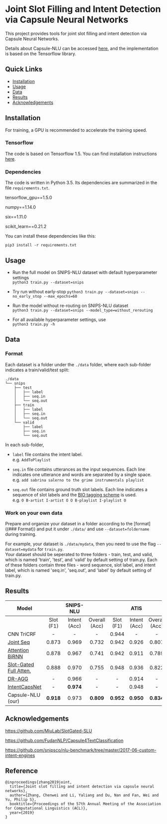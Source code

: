 # Joint Slot Filling and Intent Detection via Capsule Neural Networks

This project provides tools for joint slot filling and intent detection via Capsule Neural Networks. 

Details about Capsule-NLU can be accessed [here](http://arxiv.org/abs/1812.09471), and the implementation is based on the Tensorflow library. 

## Quick Links
- [Installation](#installation)
- [Usage](#usage)
- [Data](#data)
- [Results](#results)
- [Acknowledgements](#acknowledgements)

## Installation

For training, a GPU is recommended to accelerate the training speed. 

### Tensorflow

The code is based on Tensorflow 1.5. You can find installation instructions [here](https://www.tensorflow.org/install).

### Dependencies

The code is written in Python 3.5. Its dependencies are summarized in the file ```requirements.txt```. 

tensorflow_gpu==1.5.0

numpy==1.14.0

six==1.11.0

scikit_learn==0.21.2

You can install these dependencies like this:
```
pip3 install -r requirements.txt
```
## Usage
* Run the full model on SNIPS-NLU dataset with default hyperparameter settings<br>
```python3 train.py --dataset=snips```

* Try run without early-stop
```python3 train.py --dataset=snips --no_early_stop --max_epochs=60```

* Run the model without re-routing on SNIPS-NLU dataset<br>
```python3 train.py --dataset=snips --model_type=without_rerouting```

* For all available hyperparameter settings, use<br>
```python3 train.py -h```

## Data
### Format
Each dataset is a folder under the ```./data``` folder, where each sub-folder indicates a train/valid/test split:
```
./data
└── snips
    ├── test
    │   ├── label
    │   ├── seq.in
    │   └── seq.out
    ├── train
    │   ├── label
    │   ├── seq.in
    │   └── seq.out
    └── valid
        ├── label
        ├── seq.in
        └── seq.out
```
In each sub-folder,<br> 
* ```label``` file contains the intent label.<br> 
    e.g. ```AddToPlaylist```

* ```seq.in``` file contains utterances as the input sequences. Each line indicates one utterance and words are separated by a single space.<br>
    e.g. ```add sabrina salerno to the grime instrumentals playlist```

* ```seq.out``` file contains ground truth slot labels. Each line indicates a sequence of slot labels and the [BIO tagging scheme](https://en.wikipedia.org/wiki/Inside%E2%80%93outside%E2%80%93beginning_(tagging)) is used.<br>
    e.g. ```O B-artist I-artist O O B-playlist I-playlist O```

### Work on your own data
Prepare and organize your dataset in a folder according to the [format]((### Format)) and put it under ```./data/``` and use `--dataset=foldername` during training. 

For example, your dataset is `./data/mydata`, then you need to use the flag `--dataset=mydata` for ```train.py```.<br>
Your dataset should be seperated to three folders - train, test, and valid, which is named 'train', 'test', and 'valid' by default setting of train.py. 
Each of these folders contain three files - word sequence, slot label, and intent label, which is named 'seq.in', 'seq.out', and 'label' by default setting of train.py. 
  
## Results
| Model                                     |                  |    SNIPS-NLU             |                |          |      ATIS            |                |
|-------------------------------------------|:--------------:|:--------------:|:--------------:|:--------------:|:--------------:|:--------------:|
|                                           |    Slot (F1)   |  Intent (Acc)  |  Overall (Acc) |    Slot (F1)   |  Intent (Acc)  |  Overall (Acc) |
| CNN TriCRF                                |        -       |        -       |        -       |      0.944     |        -       |        -       |
| [Joint Seq](https://github.com/yvchen/JointSLU)        |      0.873     |      0.969     |      0.732     |      0.942     |      0.926     |      0.807     |
| [Attention BiRNN](https://github.com/HadoopIt/rnn-nlu)  |      0.878     |      0.967     |      0.741     |      0.942     |      0.911     |      0.789     |
| [Slot-Gated Full Atten.](https://github.com/MiuLab/SlotGated-SLU) |      0.888     |      0.970     |      0.755     |      0.948     |      0.936     |      0.822     |
| [DR-AGG](https://github.com/FudanNLP/Capsule4TextClassification)         |        -       |      0.966     |        -       |        -       |      0.914     |        -       |
| [IntentCapsNet](https://github.com/congyingxia/ZeroShotCapsule)          |        -       |      **0.974**     |        -       |        -       |      0.948     |        -       |
| Capsule-NLU (our)                         | **0.918** |      0.973     | **0.809** | **0.952** | **0.950** | **0.834** |
 
 
## Acknowledgements
https://github.com/MiuLab/SlotGated-SLU

https://github.com/FudanNLP/Capsule4TextClassification

https://github.com/snipsco/nlu-benchmark/tree/master/2017-06-custom-intent-engines

## Reference
```
@inproceedings{zhang2019joint,
  title={Joint slot filling and intent detection via capsule neural networks},
  author={Zhang, Chenwei and Li, Yaliang and Du, Nan and Fan, Wei and Yu, Philip S},
  booktitle={Proceedings of the 57th Annual Meeting of the Association for Computational Linguistics (ACL)},
  year={2019}
}
```